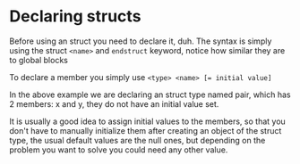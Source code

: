 # Declaring structs

Before using an struct you need to declare it, duh. The syntax is simply using the struct `<name>` and `endstruct`
keyword, notice how similar they are to global blocks

To declare a member you simply use `<type> <name> [= initial value]`

In the above example we are declaring an struct type named pair, which has 2 members: x and y, they do not have an
initial value set.

It is usually a good idea to assign initial values to the members, so that you don&apos;t have to manually initialize
them after creating an object of the struct type, the usual default values are the null ones, but depending on the
problem you want to solve you could need any other value.
